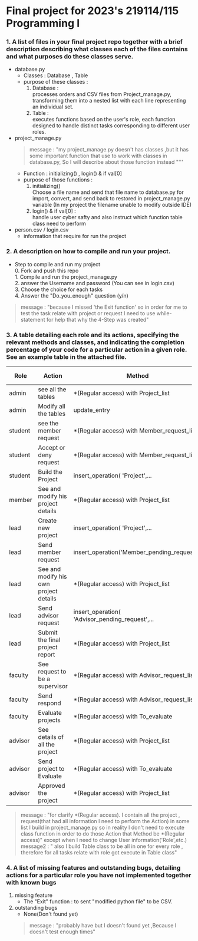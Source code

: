 # Final project for 2023's 219114/115 Programming I
### 1. A list of files in your final project repo together with a brief description describing what classes each of the files contains and what purposes do these classes serve.
- database.py
    - Classes : Database , Table
    - purpose of these classes :
       1. Database :
                <br> processes orders and CSV files from Project_manage.py, transforming them into a nested list with each line representing an individual set.
       2. Table :
                <br> executes functions based on the user's role, each function designed to handle distinct tasks corresponding to different user roles. 
- project_manage.py
    > message :
    > "my project_manage.py doesn't has classes ,but it has some important function that use to work with classes in database.py, So I will describe about those function instead "'''
    - Function : initializing() , login() & if val[0]
    - purpose of those functions :
        1. initializing()
               <br>  Choose a file name and send that file name to database.py for import, convert, and send back to restored in project_manage.py variable (In my project the filename unable to modify outside IDE)
        2. login() & if val[0] :
               <br> handle user cyber safty and also instruct which function table class need to perform
- person.csv / login.csv
    - information that require for run the project
  
### 2. A description on how to compile and run your project.
  
  - Step to compile and run my project
<br>0. Fork and push this repo
<br>1. Compile and run the project_manage.py
<br>2. answer the Username and password (You can see in login.csv)
<br>3. Choose the choice for each tasks
<br>4. Answer the "Do_you_enough" question (y/n)
  > message : "because I missed 'the Exit function' so in order for me to test the task relate with project or request I need to use while-statement for help that why the 4-Step was created"

### 3. A table detailing each role and its actions, specifying the relevant methods and classes, and indicating the completion percentage of your code for a particular action in a given role. See an example table in the attached file.
| Role     | Action | Method     | Class | Completion Percentage |
|----------|--------|------------|-------|-----------| 
| admin     | see all the tables  | *(Regular access) with Project_list |- | 65%|
| admin     | Modify all the tables  | update_entry  |Table | 80%|
| student      | see the member request  | *(Regular access) with Member_request_list  | - | 95%|
| student | Accept or deny request | *(Regular access) with Member_request_list | Table | 90% |
| student | Build the Project | insert_operation( 'Project',... | Table | 90% |
| member | See and modify his project details | *(Regular access) with Project_list | - | 95% |
| lead | Create new project | insert_operation( 'Project',... | Table | 90% |
| lead | Send member request | insert_operation('Member_pending_request',.. | Table | 90% |
| lead | See and modify his own project details | *(Regular access) with Project_list | - | 95% |
| lead |  Send advisor request | insert_operation( 'Advisor_pending_request',... | Table | 90% |
| lead | Submit the final project report | *(Regular access) with Project_list  | - | 85% |
| faculty | See request to be a supervisor |  *(Regular access) with Advisor_request_list | - | 95% |
| faculty | Send respond | *(Regular access) with Advisor_request_list  | - | 95% |
| faculty | Evaluate projects | *(Regular access) with To_evaluate | - | 95% |
| advisor | See details of all the project |  *(Regular access) with Project_list  | - | 95% |
| advisor | Send project to Evaluate  | *(Regular access) with To_evaluate | - | 60% |
| advisor | Approved the project | *(Regular access) with Project_list | - | 50% |
  > message : "for clarify *(Regular access). I contain all the project , request(that had all information I need to perform the Action) in some list I build in project_manage.py so in reality I don't need to execute class function in order to do those Action that Method be *(Regular access)" except when I need to change User information('Role',etc.) <br> message2 : " also I build Table class to be all in one for every role , therefore for all tasks relate with role got execute in Table class"


### 4. A list of missing features and outstanding bugs, detailing actions for a particular role you have not implemented together with known bugs
  1. missing feature
      - The "Exit" function : to sent "modified python file" to be CSV.
  2.  outstanding bugs
      - None(Don't found yet)
      > message : "probably have but I doesn't found yet ,Because I doesn't test enough times" 

